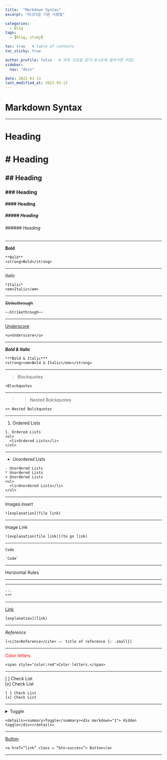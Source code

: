 ```yaml
---
title:  "Markdown Syntax"
excerpt: "마크다운 기본 사용법"

categories:
  - Blog
tags:
  - [Blog, study]

toc: true   # table of contents
toc_sticky: true

author_profile: false   # 좌측 프로필 접기(포스트에 들어가면 꺼짐)
sidebar:
  nav: "docs"

date: 2022-03-13
last_modified_at: 2022-03-13
---
```


# Markdown Syntax

---
# Heading
<h1># Heading</h1>
<h2>## Heading</h2>
<h3>### Heading</h3>
<h4>#### Heading</h4>
<h5>##### Heading</h5>
<h6>###### Heading</h6>

---

**Bold**

~~~
**Bold**
<strong>Bold</strong>
~~~
---

*Italic*

~~~
*Italic*
<em>Italic</em>
~~~
---

~~Strikethrough~~

~~~
~~Strikethrough~~
~~~
---

<u>Underscore</u>

~~~
<u>Underscore</u>
~~~
---

***Bold & Italic***

~~~
***Bold & Italic***
<strong><em>Bold & Italic</em></strong>
~~~
---

>Blockquotes

~~~
>Blockquotes
~~~
---

>> Nested Bolckquotes

~~~
>> Nested Bolckquotes
~~~
---

1. Ordered Lists

~~~
1. Ordered Lists
<ol>
  <li>Ordered Lists</li>
</ol>
~~~
---

- Unordered Lists

~~~
- Unordered Lists
* Unordered Lists
+ Unordered Lists
<ul>
  <li>Unordered Lists</li>
</ul>
~~~
---

Images insert

~~~
![explanation](file link)
~~~
---

Image Link

~~~
![explanation(file link)](to go link)
~~~
---

`Code`

~~~
`Code`
~~~
---

Horizontal Rules

---
***
~~~
---
***
~~~
---

[Link](https://www.markdownguide.org/basic-syntax/ "Markdown Syntax")

~~~
[explanation](link)
~~~
---

<cite>Reference</cite>

~~~
[<cite>Reference</cite> —- title of reference {: .small}]
~~~

---

<span style="color:red">Color letters.</span>

~~~
<span style="color:red">Color letters.</span>
~~~

---

[ ] Check List  
[x] Check List

~~~
[ ] Check List  
[x] Check List
~~~
---

<details><summary>Toggle</summary><div markdown="1"> Hidden toggle</div></details>

~~~
<details><summary>Toggle</summary><div markdown="1"> Hidden toggle</div></details>
~~~
---

<a href=“link” class = “btn—success”> Button</a>

~~~
<a href=“link” class = “btn—success”> Button</a>
~~~
---

